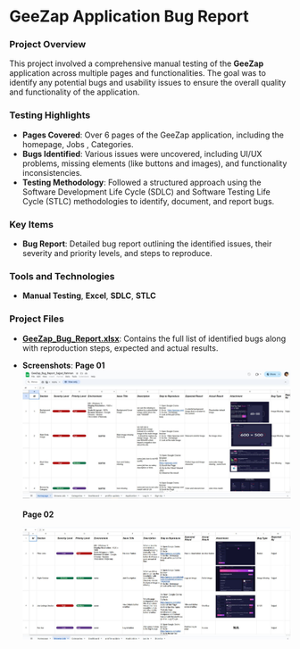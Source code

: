 # GeeZap Application Bug Report

### **Project Overview**

This project involved a comprehensive manual testing of the **GeeZap** application across multiple pages and functionalities. The goal was to identify any potential bugs and usability issues to ensure the overall quality and functionality of the application. 

### **Testing Highlights**
- **Pages Covered**: Over 6 pages of the GeeZap application, including the homepage, Jobs , Categories.
- **Bugs Identified**: Various issues were uncovered, including UI/UX problems, missing elements (like buttons and images), and functionality inconsistencies.
- **Testing Methodology**: Followed a structured approach using the Software Development Life Cycle (SDLC) and Software Testing Life Cycle (STLC) methodologies to identify, document, and report bugs.

### **Key Items**
- **Bug Report**: Detailed bug report outlining the identified issues, their severity and priority levels, and steps to reproduce.
  
### **Tools and Technologies**
- **Manual Testing**, **Excel**, **SDLC**, **STLC**

### **Project Files**
- **[GeeZap_Bug_Report.xlsx](./000-project/GeeZap_Bug_Report_Sajjad_Rahman.xlsx)**: Contains the full list of identified bugs along with reproduction steps, expected and actual results.
- **Screenshots**:
**Page 01** 
  ![Page 1](./000-project/page1.JPG)
  <br>
  <br>
**Page 02**
     
  ![Page 2](./000-project/page2.JPG)

